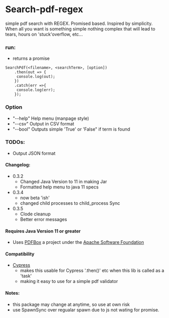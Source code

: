 # Search-pdf-regex

simple pdf search with REGEX. Promised based. Inspired by simplicity. When all you want is something simple 
nothing complex that will lead to tears, hours on 'stuck'overflow, etc...


### run:
- returns a promise

```shell
SearchPdf(<filename>, <searchTerm>, [option])
  	.then(out => {
	 console.log(out);
	})
	.catch(err =>{
	 console.log(err);
	});
```
### Option
- "--help" Help menu (manpage style)
- "--csv" Output in CSV format
- "--bool" Outputs simple 'True' or 'False" if term is found




### TODOs:
- Output JSON format

#### Changelog: 

- 0.3.2
	- Changed Java Version to 11 in making Jar
	- Formatted help menu to java 11 specs
- 0.3.4
	- now beta 'ish' 
	- changed child processes to child_process Sync
- 0.3.5
	- Clode cleanup
	- Better error messages
	
	
#### Requires Java Version 11 or greater

- Uses [PDFBox](https://pdfbox.apache.org/) a project under the [Apache Software Foundation](https://apache.org/)

#### Compatibility 
- [Cypress](https://www.cypress.io/)
    - makes this usable for Cypress '.then()' etc when this lib is called as a 'task'
	- making it easy to use for a simple pdf validator

#### Notes:
- this package may change at anytime, so use at own risk
- use SpawnSync over regualar spawn due to js not wating for promise. 



